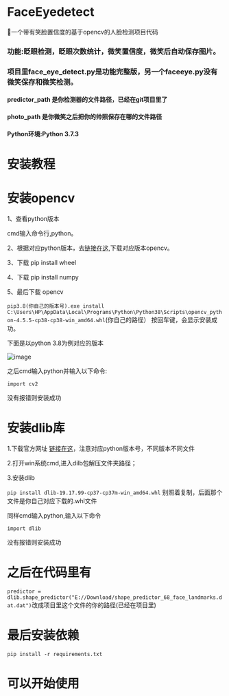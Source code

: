 # FaceEyedetect

🐼一个带有笑脸置信度的基于opencv的人脸检测项目代码

### 功能:眨眼检测，眨眼次数统计，微笑置信度，微笑后自动保存图片。

### 项目里face_eye_detect.py是功能完整版，另一个faceeye.py没有微笑保存和微笑检测。

#### predictor_path 是你检测器的文件路径，已经在git项目里了
#### photo_path  是你微笑之后把你的帅照保存在哪的文件路径

#### Python环境:Python 3.7.3

# 安装教程

# 安装opencv

1、查看python版本

cmd输入命令行,python。

2、根据对应python版本，去[链接在这](https://www.lfd.uci.edu/~gohlke/pythonlibs/),下载对应版本opencv。


3、下载 pip install wheel

4、下载 pip install numpy

5、最后下载 opencv

```pip3.8(你自己的版本号).exe install C:\Users\HP\AppData\Local\Programs\Python\Python38\Scripts\opencv_python-4.5.5-cp38-cp38-win_amd64.whl```(你自己的路径）
按回车键，会显示安装成功。

下面是以python 3.8为例对应的版本

![image](https://user-images.githubusercontent.com/93638514/222913425-b59ba53c-7880-4278-8ec1-f6ce0a68d999.png)

之后cmd输入python并输入以下命令:

```import cv2```

没有报错则安装成功

# 安装dlib库

1.下载官方网址 [链接在这](http://dlib.net/)，注意对应python版本号，不同版本不同文件

2.打开win系统cmd,进入dilb包解压文件夹路径；

3.安装dlib

```pip install dlib-19.17.99-cp37-cp37m-win_amd64.whl``` 别照着复制，后面那个文件是你自己对应下载的.whl文件

同样cmd输入python,输入以下命令

```import dlib```
   
 没有报错则安装成功

# 之后在代码里有

```predictor = dlib.shape_predictor("E://Download/shape_predictor_68_face_landmarks.dat.dat")```改成项目里这个文件的你的路径(已经在项目里)

# 最后安装依赖

```pip install -r requirements.txt```

# 可以开始使用




